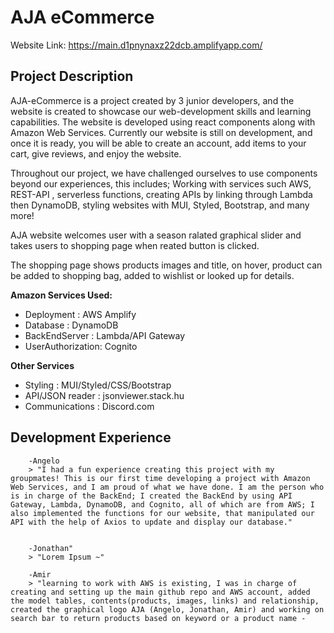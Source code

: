 # AJA eCommerce

Website Link: https://main.d1pnynaxz22dcb.amplifyapp.com/

## Project Description

AJA-eCommerce is a project created by 3 junior developers, and the website is created to showcase our web-development skills and learning capabilities. The website is developed using react components along with Amazon Web Services. Currently our website is still on development, and once it is ready, you will be able to create an account, add items to your cart, give reviews, and enjoy the website.

Throughout our project, we have challenged ourselves to use components beyond our experiences, this includes; Working with services such AWS, REST-API , serverless functions, creating APIs by linking through Lambda then DynamoDB, styling websites with MUI, Styled, Bootstrap, and many more!

AJA website welcomes user with a season ralated graphical slider and takes users to shopping page when reated button is clicked.

The shopping page shows products images and title, on hover, product can be added to shopping bag, added to wishlist or looked up for details.

****Amazon Services Used:****

- Deployment : AWS Amplify
- Database : DynamoDB
- BackEndServer : Lambda/API Gateway
- UserAuthorization: Cognito

****Other Services****

- Styling : MUI/Styled/CSS/Bootstrap
- API/JSON reader : jsonviewer.stack.hu
- Communications : Discord.com

## Development Experience

        -Angelo
        > "I had a fun experience creating this project with my groupmates! This is our first time developing a project with Amazon Web Services, and I am proud of what we have done. I am the person who is in charge of the BackEnd; I created the BackEnd by using API Gateway, Lambda, DynamoDB, and Cognito, all of which are from AWS; I also implemented the functions for our website, that manipulated our API with the help of Axios to update and display our database." 


        -Jonathan"
        > "Lorem Ipsum ~"

        -Amir
        > "learning to work with AWS is existing, I was in charge of creating and setting up the main github repo and AWS account, added the model tables, contents(products, images, links) and relationship, created the graphical logo AJA (Angelo, Jonathan, Amir) and working on search bar to return products based on keyword or a product name -
